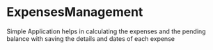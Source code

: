 # ExpensesManagement
Simple Application helps in calculating the expenses and the pending balance with saving the details and dates of each expense

